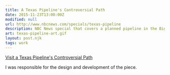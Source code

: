 ```yaml
---
title: A Texas Pipeline's Controversial Path
date: 2015-11-23T13:00:00Z
modified: null
url: http://www.nbcnews.com/specials/texas-pipeline
description: NBC News special that covers a planned pipeline in the Big Bend region of Texas and its affect on the communities.
art: texas-pipeline-art.gif
layout: post.njk
tags: work
---
```


[Visit a Texas Pipeline's Controversial Path]({{url}})

I was responsible for the design and development of the piece.
